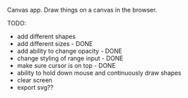 Canvas app. Draw things on a canvas in the browser.

TODO:

- add different shapes
- add different sizes - DONE
- add ability to change opacity - DONE
- change styling of range input - DONE
- make sure cursor is on top - DONE
- ability to hold down mouse and continuously draw shapes
- clear screen
- export svg??
